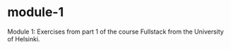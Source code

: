 # module-1
Module 1: Exercises from part 1 of the course Fullstack from the University of Helsinki.
